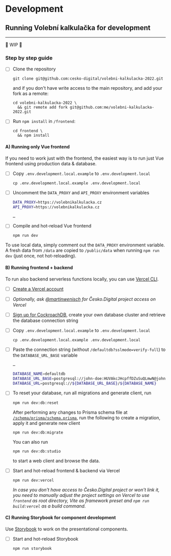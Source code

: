 # Development

## Running Volební kalkulačka for development

---

🚧 WIP 🚧

### Step by step guide

- [ ] Clone the repository

  ```console
  git clone git@github.com:cesko-digital/volebni-kalkulacka-2022.git
  ```

  and if you don't have write access to the main repository, and add your fork as a remote:

  ```console
  cd volebni-kalkulacka-2022 \
    && git remote add fork git@github.com:me/volebni-kalkulacka-2022.git
  ```

- [ ] Run `npm install` in `/frontend`:

  ```console
  cd frontend \
    && npm install
  ```

#### A) Running only Vue frontend

If you need to work just with the frontend, the easiest way is to run just Vue frontend using production data & database.

- [ ] Copy `.env.development.local.example` to `.env.development.local`

  ```console
  cp .env.development.local.example .env.development.local
  ```

- [ ] Uncomment the `DATA_PROXY` and `API_PROXY` environment variables

  ```sh
  DATA_PROXY=https://volebnikalkulacka.cz
  API_PROXY=https://volebnikalkulacka.cz
  
  …
  ```

- [ ] Compile and hot-reload Vue frontend

  ```console
  npm run dev
  ```

To use local data, simply comment out the `DATA_PROXY` environment variable. A fresh data from `/data` are copied to `/public/data` when running `npm run dev` (just once, not hot-reloading).

#### B) Running frontend + backend

To run also backend serverless functions locally, you can use [Vercel CLI](https://vercel.com/docs/cli).

- [ ] [Create a Vercel account](https://vercel.com/signup)

- [ ] _Optionally, ask [@martinwenisch](https://github.com/martinwenisch) for Česko.Digital project access on Vercel_

- [ ] [Sign up for CockroachDB](https://cockroachlabs.cloud), create your own database cluster and retrieve the database connection string

- [ ] Copy `.env.development.local.example` to `.env.development.local`

  ```console
  cp .env.development.local.example .env.development.local
  ```

- [ ] Paste the connection string (without `/defaultdb?sslmode=verify-full`) to the `DATABASE_URL_BASE` variable

  ```sh
  …
  
  DATABASE_NAME=defaultdb
  DATABASE_URL_BASE=postgresql://john-doe:HUVAkcJHcpffDZuSuQLmwN@john-doe-development-5467.7tc.cockroachlabs.cloud:26257
  DATABASE_URL=postgresql://${DATABASE_URL_BASE}/${DATABASE_NAME}
  ```

- [ ] To reset your database, run all migrations and generate client, run

  ```console
  npm run dev:db:reset
  ```

  After performing any changes to Prisma schema file at [`/schema/prisma/schema.prisma`](../schema/prisma/schema.primsa), run the following to create a migration, apply it and generate new client

  ```console
  npm run dev:db:migrate
  ```

  You can also run

  ```console
  npm run dev:db:studio
  ```

  to start a web client and browse the data.

- [ ] Start and hot-reload frontend & backend via Vercel

  ```console
  npm run dev:vercel
  ```

  _In case you don't have access to Česko.Digital project or won't link it, you need to manually adjust the project settings on Vercel to use `frontend` as root directory, Vite as framework preset and `npm run build:vercel` as a build command._

#### C) Running Storybook for component development

Use [Storybook](https://storybook.js.org) to work on the presentational components.

- [ ] Start and hot-reload Storybook

  ```console
  npm run storybook
  ```
